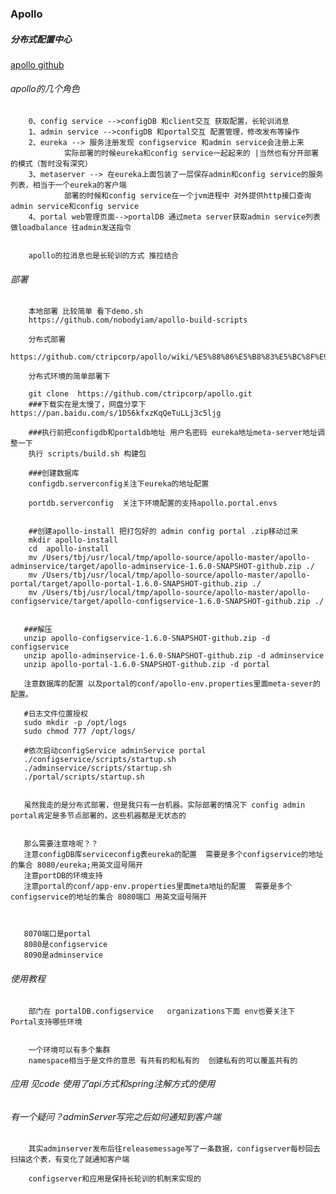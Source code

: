 ### Apollo
##### 分布式配置中心

[apollo github](https://github.com/ctripcorp/apollo)        


###### apollo的几个角色
        0、config service -->configDB 和client交互 获取配置，长轮训消息
        1、admin service -->configDB 和portal交互 配置管理，修改发布等操作
        2、eureka --> 服务注册发现 configservice 和admin service会注册上来 
                实际部署的时候eureka和config service一起起来的 |当然也有分开部署的模式（暂时没有深究）
        3、metaserver --> 在eureka上面包装了一层保存admin和config service的服务列表，相当于一个eureka的客户端
                部署的时候和config service在一个jvm进程中 对外提供http接口查询 admin service和config service
        4、portal web管理页面-->portalDB 通过meta server获取admin service列表 做loadbalance 往admin发送指令


        apollo的拉消息也是长轮训的方式 推拉结合

###### 部署
        
        本地部署 比较简单 看下demo.sh
        https://github.com/nobodyiam/apollo-build-scripts
        
        分布式部署
        https://github.com/ctripcorp/apollo/wiki/%E5%88%86%E5%B8%83%E5%BC%8F%E9%83%A8%E7%BD%B2%E6%8C%87%E5%8D%97
        
        分布式环境的简单部署下
        
        git clone  https://github.com/ctripcorp/apollo.git
        ###下载实在是太慢了，网盘分享下  https://pan.baidu.com/s/1D56kfxzKqQeTuLLj3c5ljg
        
        ###执行前把configdb和portaldb地址 用户名密码 eureka地址meta-server地址调整一下
        执行 scripts/build.sh 构建包
        
        ###创建数据库
        configdb.serverconfig关注下eureka的地址配置
        
        portdb.serverconfig  关注下环境配置的支持apollo.portal.envs
        
        
        ##创建apollo-install 把打包好的 admin config portal .zip移动过来
        mkdir apollo-install
        cd  apollo-install
        mv /Users/tbj/usr/local/tmp/apollo-source/apollo-master/apollo-adminservice/target/apollo-adminservice-1.6.0-SNAPSHOT-github.zip ./
        mv /Users/tbj/usr/local/tmp/apollo-source/apollo-master/apollo-portal/target/apollo-portal-1.6.0-SNAPSHOT-github.zip ./
        mv /Users/tbj/usr/local/tmp/apollo-source/apollo-master/apollo-configservice/target/apollo-configservice-1.6.0-SNAPSHOT-github.zip ./
        
        
       ###解压
       unzip apollo-configservice-1.6.0-SNAPSHOT-github.zip -d configservice
       unzip apollo-adminservice-1.6.0-SNAPSHOT-github.zip -d adminservice
       unzip apollo-portal-1.6.0-SNAPSHOT-github.zip -d portal

       注意数据库的配置 以及portal的conf/apollo-env.properties里面meta-sever的配置。
       
       #日志文件位置授权
       sudo mkdir -p /opt/logs
       sudo chmod 777 /opt/logs/
       
       #依次启动configService adminService portal 
       ./configservice/scripts/startup.sh
       ./adminservice/scripts/startup.sh
       ./portal/scripts/startup.sh
       
       
       虽然我走的是分布式部署，但是我只有一台机器。实际部署的情况下 config admin portal肯定是多节点部署的，这些机器都是无状态的
       
       
       那么需要注意啥呢？？ 
       注意configDB库serviceconfig表eureka的配置  需要是多个configservice的地址的集合 8080/eureka;用英文逗号隔开
       注意portDB的环境支持
       注意portal的conf/app-env.properties里面meta地址的配置  需要是多个configservice的地址的集合 8080端口 用英文逗号隔开
        
       

       8070端口是portal
       8080是configservice
       8090是adminservice
       
       
###### 使用教程
        部门在 portalDB.configservice   organizations下面 env也要关注下 Portal支持哪些环境
        
        
        一个环境可以有多个集群
        namespace相当于是文件的意思 有共有的和私有的  创建私有的可以覆盖共有的
        
        
        
###### 应用 见code  使用了api方式和spring注解方式的使用
        
######  有一个疑问？adminServer写完之后如何通知到客户端   
        其实adminserver发布后往releasemessage写了一条数据，configserver每秒回去扫描这个表，有变化了就通知客户端
        
        configserver和应用是保持长轮训的机制来实现的
       